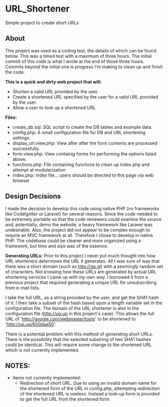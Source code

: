 # URL_Shortener
Simple project to create short URLs

## About
This project was used as a coding test, the details of which can be found below.  This was a timed test with a maximum of three hours. The initial commit of this code is what I wrote at the end of those three hours.  Commits beyond the initial one is progress I'm making to clean up and finish the code.

**This is a quick and dirty web project that will:**
  * Shorten a valid URL provided by the user.
  * Create a shortened URL specified by the user for a valid URL provided by the user.
  * Allow a user to look up a shortened URL

**Files:**
  * create_db.sql: SQL script to create the DB tables and example data.
  * config.php: A small configuration file for DB and URL shortening settings.  
  * display_url.view.php: View after after the form contents are processed successfully.
  * form.view.php: View containig forms for performing the options listed above.
  * functions.php: File containing functions to clean up index.php and attempt at modularization
  * index.php: Index file... users should be directed to this page via web browser
 
## Design Decisions
I made the decision to develop this code using native PHP (no frameworks like CodeIgniter or Laravel) for several reasons.  Since the code needed to be extremely portable so that the code reviewers could examine the source and, potentially, demo the website, a heavy framework like Laravel was undesirable.  Also, the project did not appear to be complex enough to requrie an MVC framework at all.  Therefore I chose to develop in native PHP.  The codebase could be cleaner and more organized using a framework, but time and size was of the essence.

**Generating URLs:**
Prior to this project I never put much thought into how URL shorteners determines the URL it generates. All I was sure of was that there was a short domain (such as http://go.gl) with a seemingly random set of characters. Not knowing how these URLs are generated by actual URL shortening services I came up with my own way.  I borrowed it from a previous project that required generating a unique URL for unsubscribing from e-mail lists.  

I take the full URL, as a string provided by the user, and get the SHA1 hash of it.  I then take a subset of the hash based upon a length variable set in the configuration file.  The domain of the URL shortener is also in the configuration file (http://up.up in this project's case).  This allows the full URL of 'http://google.com/webmaster/tools' to be shortened to 'http://up.up/600dae50'.

There is a potential problem with this method of generating short URLs.  There is the possibility that the selected substring of two SHA1 hashes could be identical.  This will require some change to the shortened URL which is not currently implemented.

## NOTES:
  * Items not currently implemented:
  	 * Redirection of short URL.  Due to using an invalid domain name for the shortened
  	 	form of the URL in config.php, attempting redirection of the shortened URL is 
  	 	useless.  Instead a look-up form is provided to get the full URL from the
  	 	shortened form.
